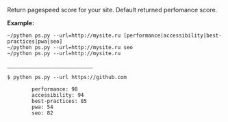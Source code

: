 Return pagespeed score for your site.
Default returned perfomance score.

**Example:**
```
~/python ps.py --url=http://mysite.ru [performance|accessibility|best-practices|pwa|seo]
~/python ps.py --url=http://mysite.ru seo
~/python ps.py --url=http://mysite.ru

____________________________

$ python ps.py --url https://github.com

        performance: 98 
        accessibility: 94
        best-practices: 85
        pwa: 54
        seo: 82
        
```

